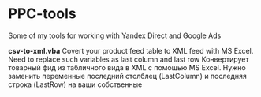 # PPC-tools
Some of my tools for working with Yandex Direct and Google Ads

**csv-to-xml.vba**
Covert your product feed table to XML feed with MS Excel. Need to replace such variables as last column and last row 
Конвертирует товарный фид из табличного вида в XML с помощью MS Excel. Нужно заменить переменные последний столблец (LastColumn) и последняя строка (LastRow) на ваши собственные
